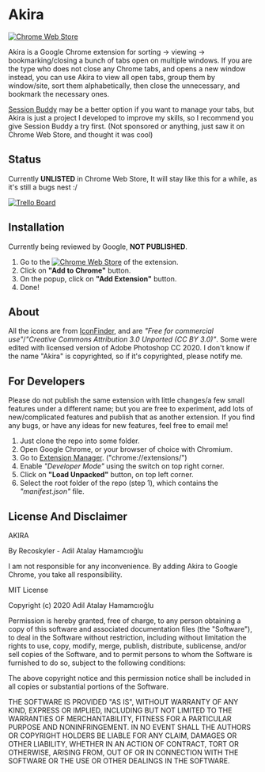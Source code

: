 # Akira

[![Chrome Web Store](https://img.shields.io/chrome-web-store/v/aibadljmbjbjogomfgkoaoaighnmdghp?label=Chrome%20Web%20Store)](https://chrome.google.com/webstore/detail/akira/aibadljmbjbjogomfgkoaoaighnmdghp?hl=en&authuser=0)

Akira is a Google Chrome extension for sorting -> viewing -> bookmarking/closing a bunch of tabs open on multiple windows. If you are the type who does not close any Chrome tabs, and opens a new window instead, you can use Akira to view all open tabs, group them by window/site, sort them alphabetically, then close the unnecessary, and bookmark the necessary ones.

[Session Buddy](https://chrome.google.com/webstore/detail/session-buddy/edacconmaakjimmfgnblocblbcdcpbko) may be a better option if you want to manage your tabs, but Akira is just a project I developed to improve my skills, so I recommend you give Session Buddy a try first. (Not sponsored or anything, just saw it on Chrome Web Store, and thought it was cool)

## Status

Currently **UNLISTED** in Chrome Web Store, It will stay like this for a while, as it's still a bugs nest :/

[![Trello Board](https://img.shields.io/badge/Trello%20Board-Akira-blue)](https://trello.com/b/ZJ3Vsw7h/akira)

## Installation

Currently being reviewed by Google, **NOT PUBLISHED**.

1. Go to the [![Chrome Web Store](https://img.shields.io/chrome-web-store/v/aibadljmbjbjogomfgkoaoaighnmdghp?label=Chrome%20Web%20Store)](https://chrome.google.com/webstore/detail/akira/aibadljmbjbjogomfgkoaoaighnmdghp?hl=en&authuser=0) of the extension.
2. Click on **"Add to Chrome"** button.
3. On the popup, click on **"Add Extension"** button.
4. Done!

## About

All the icons are from [IconFinder](https://www.iconfinder.com/), and are *"Free for commercial use"*/*"Creative Commons Attribution 3.0 Unported (CC BY 3.0)"*. Some were edited with licensed version of Adobe Photoshop CC 2020. I don't know if the name "Akira" is copyrighted, so if it's copyrighted, please notify me.

## For Developers

Please do not publish the same extension with little changes/a few small features under a different name; but you are free to experiment, add lots of new/complicated features and publish that as another extension. If you find any bugs, or have any ideas for new features, feel free to email me!

1. Just clone the repo into some folder.
2. Open Google Chrome, or your browser of choice with Chromium.
3. Go to [Extension Manager](chrome://extensions/). ("chrome://extensions/")
4. Enable *"Developer Mode"* using the switch on top right corner.
5. Click on **"Load Unpacked"** button, on top left corner.
6. Select the root folder of the repo (step 1), which contains the *"manifest.json"* file.

## License And Disclaimer

AKIRA

By Recoskyler - Adil Atalay Hamamcıoğlu

I am not responsible for any inconvenience. By adding Akira to Google Chrome, you take all responsibility.

MIT License

Copyright (c) 2020 Adil Atalay Hamamcıoğlu

Permission is hereby granted, free of charge, to any person obtaining a copy
of this software and associated documentation files (the "Software"), to deal
in the Software without restriction, including without limitation the rights
to use, copy, modify, merge, publish, distribute, sublicense, and/or sell
copies of the Software, and to permit persons to whom the Software is
furnished to do so, subject to the following conditions:

The above copyright notice and this permission notice shall be included in all
copies or substantial portions of the Software.

THE SOFTWARE IS PROVIDED "AS IS", WITHOUT WARRANTY OF ANY KIND, EXPRESS OR
IMPLIED, INCLUDING BUT NOT LIMITED TO THE WARRANTIES OF MERCHANTABILITY,
FITNESS FOR A PARTICULAR PURPOSE AND NONINFRINGEMENT. IN NO EVENT SHALL THE
AUTHORS OR COPYRIGHT HOLDERS BE LIABLE FOR ANY CLAIM, DAMAGES OR OTHER
LIABILITY, WHETHER IN AN ACTION OF CONTRACT, TORT OR OTHERWISE, ARISING FROM,
OUT OF OR IN CONNECTION WITH THE SOFTWARE OR THE USE OR OTHER DEALINGS IN THE
SOFTWARE.
